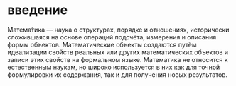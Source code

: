 # введение
Матема́тика — наука о структурах, порядке и отношениях, исторически сложившаяся на основе операций подсчёта, измерения и описания формы объектов. Математические объекты создаются путём идеализации свойств реальных или других математических объектов и записи этих свойств на формальном языке. Математика не относится к естественным наукам, но широко используется в них как для точной формулировки их содержания, так и для получения новых результатов. 
